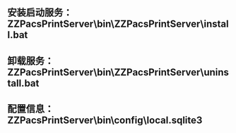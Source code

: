 ## 安装启动服务：ZZPacsPrintServer\bin\ZZPacsPrintServer\install.bat
## 卸载服务：ZZPacsPrintServer\bin\ZZPacsPrintServer\uninstall.bat
## 配置信息：ZZPacsPrintServer\bin\config\local.sqlite3

